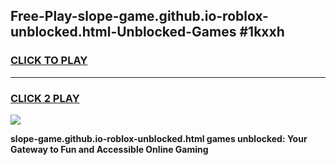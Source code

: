 
## Free-Play-slope-game.github.io-roblox-unblocked.html-Unblocked-Games #1kxxh
<h3>
<a href="https://news.freeplayer.one?title=slope-game.github.io-roblox-unblocked.html&ref=8M">CLICK TO PLAY</a></h3>
<hr>

<h3>
<a href="https://news.freeplayer.one?title=slope-game.github.io-roblox-unblocked.html&ref=8M">CLICK 2 PLAY</a>
  
</h3>

<a href="https://news.freeplayer.one?title=slope-game.github.io-roblox-unblocked.html&ref=8M"><img src="https://clearcache.store/games.png"></a>


**slope-game.github.io-roblox-unblocked.html games unblocked: Your Gateway to Fun and Accessible Online Gaming**
